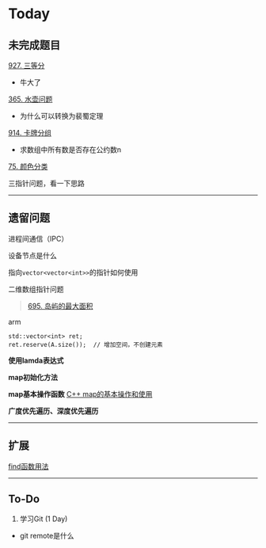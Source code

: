 # Today



## 未完成题目

[927. 三等分](https://leetcode-cn.com/problems/three-equal-parts/)

* 牛大了

[365. 水壶问题](https://leetcode-cn.com/problems/water-and-jug-problem/)

* 为什么可以转换为裴蜀定理

[914. 卡牌分组](https://leetcode-cn.com/problems/x-of-a-kind-in-a-deck-of-cards/)

* 求数组中所有数是否存在公约数n

[75. 颜色分类](https://leetcode-cn.com/problems/sort-colors/)

三指针问题，看一下思路



***

## 遗留问题

进程间通信（IPC）

设备节点是什么

指向`vector<vector<int>>`的指针如何使用

二维数组指针问题

> [695. 岛屿的最大面积](https://leetcode-cn.com/problems/max-area-of-island/)

arm

```
std::vector<int> ret;
ret.reserve(A.size());  // 增加空间，不创建元素
```



**使用lamda表达式**

**map初始化方法**

**map基本操作函数**  [C++ map的基本操作和使用](https://www.cnblogs.com/hailexuexi/archive/2012/04/10/2440209.html)

**广度优先遍历、深度优先遍历**



***

## 扩展

[find函数用法](https://blog.csdn.net/flyyufenfei/article/details/65438665)



***

## To-Do

1. 学习Git (1 Day)

* git remote是什么

